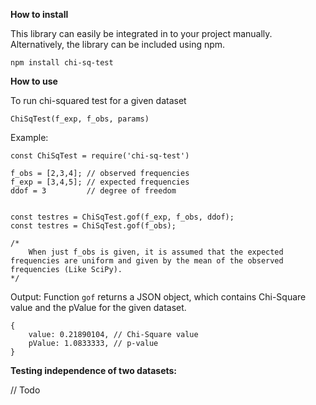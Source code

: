 

**How to install**

This library can easily be integrated in to your project manually. Alternatively, the library can be included using npm.

```
npm install chi-sq-test
```

**How to use**

To run chi-squared test for a given dataset


```ChiSqTest(f_exp, f_obs, params)```

Example:
```
const ChiSqTest = require('chi-sq-test')

f_obs = [2,3,4]; // observed frequencies 
f_exp = [3,4,5]; // expected frequencies    
ddof = 3         // degree of freedom 


const testres = ChiSqTest.gof(f_exp, f_obs, ddof);
const testres = ChiSqTest.gof(f_obs);

/*
    When just f_obs is given, it is assumed that the expected frequencies are uniform and given by the mean of the observed frequencies (Like SciPy).
*/
```

Output:
Function ```gof``` returns a JSON object, which contains Chi-Square value and the pValue for the given dataset.

```
{ 
    value: 0.21890104, // Chi-Square value
    pValue: 1.0833333, // p-value 
}
```


**Testing independence of two datasets:**

// Todo


